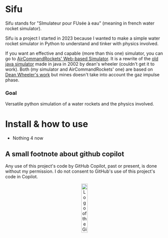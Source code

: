 # Sifu

Sifu stands for "SImulateur pour FUsée à eau" (meaning in french water rocket simulator).

Sifu is a project I started in 2023 because I wanted to make a simple water rocket simulator in Python to understand and tinker with physics involved.

If you want an effective and capable (more than this one) simulator, you can go to [AirCommandRockets' Web-based Simulator](http://www.aircommandrockets.com/sim/simulator.htm). It is a rewrite of the [old java simulator](https://www.et.byu.edu/~wheeler/benchtop/sim.php) made in java in 2002 by dean's wheeler (couldn't get it to work). Both (my simulator and AirCommandRockets' one) are based on [Dean Wheeler's work](https://www.et.byu.edu/~wheeler/benchtop/thrust.php) but mines doesn't take into account the gaz impulse phase.

### Goal

Versatile python simulation of a water rockets and the physics involved.

# Install & how to use

- Nothing 4 now

## A small footnote about github copilot

Any use of this project's code by GitHub Copilot, past or present, is done without my permission. I do not consent to GitHub's use of this project's code in Copilot.

<p align="center"><a href="https://sfconservancy.org/GiveUpGitHub/"><img alt="Logo of the GiveUpGitHub campaign" src="https://sfconservancy.org/static/img/GiveUpGitHub.png" width="20%"></a></p>
